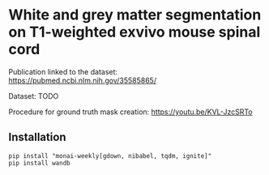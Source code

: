 # White and grey matter segmentation on T1-weighted exvivo mouse spinal cord

Publication linked to the dataset: https://pubmed.ncbi.nlm.nih.gov/35585865/

Dataset: TODO

Procedure for ground truth mask creation: https://youtu.be/KVL-JzcSRTo

## Installation

~~~
pip install "monai-weekly[gdown, nibabel, tqdm, ignite]"
pip install wandb
~~~
